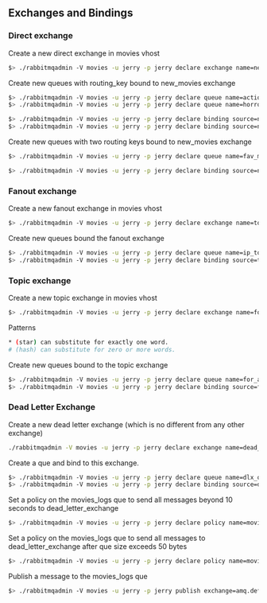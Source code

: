 ## Exchanges and Bindings


### Direct exchange
Create a new direct exchange in movies vhost
```sh
$> ./rabbitmqadmin -V movies -u jerry -p jerry declare exchange name=new_movies_exchange type=direct
```

Create new queues with routing_key bound to new_movies exchange
```sh
$> ./rabbitmqadmin -V movies -u jerry -p jerry declare queue name=action_movies_que
$> ./rabbitmqadmin -V movies -u jerry -p jerry declare queue name=horror_movies_que
```

```sh
$> ./rabbitmqadmin -V movies -u jerry -p jerry declare binding source=new_movies_exchange destination=action_movies_que routing_key=action
$> ./rabbitmqadmin -V movies -u jerry -p jerry declare binding source=new_movies_exchange destination=horror_movies_que routing_key=horror
```

Create new queues with two routing keys bound to new_movies exchange
```sh
$> ./rabbitmqadmin -V movies -u jerry -p jerry declare queue name=fav_movies_que
```

```sh
$> ./rabbitmqadmin -V movies -u jerry -p jerry declare binding source=new_movies_exchange destination=fav_movies_que routing_key=action routing_key=horror
```

### Fanout exchange

Create a new fanout exchange in movies vhost
```sh
$> ./rabbitmqadmin -V movies -u jerry -p jerry declare exchange name=top_rev_exchange type=fanout
```

Create new queues bound the fanout exchange
```sh
$> ./rabbitmqadmin -V movies -u jerry -p jerry declare queue name=ip_top_rev
$> ./rabbitmqadmin -V movies -u jerry -p jerry declare binding source=top_rev_exchange destination=ip_top_rev
```

### Topic exchange
Create a new topic exchange in movies vhost
```sh
$> ./rabbitmqadmin -V movies -u jerry -p jerry declare exchange name=for_movies_exchange type=topic
```

Patterns
```sh
* (star) can substitute for exactly one word.
# (hash) can substitute for zero or more words.
```

Create new queues bound to the topic exchange
```sh
$> ./rabbitmqadmin -V movies -u jerry -p jerry declare queue name=for_action_que
$> ./rabbitmqadmin -V movies -u jerry -p jerry declare binding source=for_movies_exchange destination=for_action_que routing_key="*.*.ac"
```

### Dead Letter Exchange
Create a new dead letter exchange (which is no different from any other exchange)
```sh
./rabbitmqadmin -V movies -u jerry -p jerry declare exchange name=dead_letter_exchange type=fanout
```

Create a que and bind to this exchange.
```sh
$> ./rabbitmqadmin -V movies -u jerry -p jerry declare queue name=dlx_que
$> ./rabbitmqadmin -V movies -u jerry -p jerry declare binding source=dead_letter_exchange destination=dlx_que
```

Set a policy on the movies_logs que to send all messages beyond 10 seconds to dead_letter_exchange
```sh
$> ./rabbitmqadmin -V movies -u jerry -p jerry declare policy name=movies_ttl pattern=^movies_logs$ definition="{\"dead-letter-exchange\":\"dead_letter_exchange\",\"message-ttl\":10000}" apply-to=queues
```

Set a policy on the movies_logs que to send all messages to dead_letter_exchange after que size exceeds 50 bytes
```sh
$> ./rabbitmqadmin -V movies -u jerry -p jerry declare policy name=movies_msgsize pattern=^movies_logs$ definition="{\"dead-letter-exchange\":\"dead_letter_exchange\",\"max-length-bytes\":50}" apply-to=queues
```

Publish a message to the movies_logs que
```sh
$> ./rabbitmqadmin -V movies -u jerry -p jerry publish exchange=amq.default routing_key=movies_logs payload="hello, world"
```
